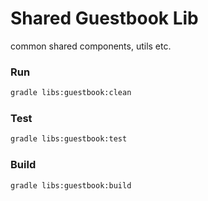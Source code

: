 Shared Guestbook Lib
====================
common shared components, utils etc.

### Run
```bash
gradle libs:guestbook:clean
```
### Test
```bash
gradle libs:guestbook:test
```
### Build
```bash
gradle libs:guestbook:build
```
